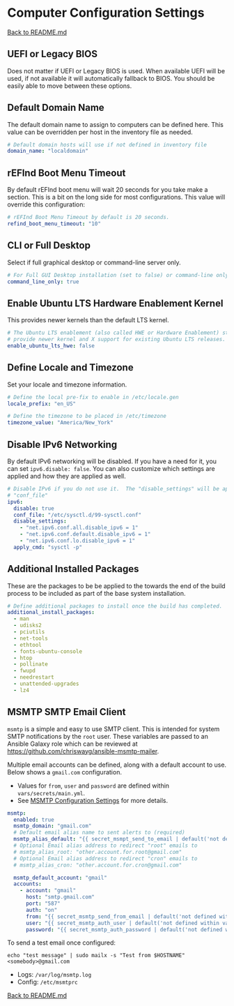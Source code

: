 # Computer Configuration Settings

[Back to README.md](../README.md)

## UEFI or Legacy BIOS

Does not matter if UEFI or Legacy BIOS is used. When available UEFI will be used, if not available it will automatically fallback to BIOS.  You should be easily able to move between these options.

## Default Domain Name

The default domain name to assign to computers can be defined here.  This value can be overridden per host in the inventory file as needed.

```yaml
# Default domain hosts will use if not defined in inventory file
domain_name: "localdomain"
```

## rEFInd Boot Menu Timeout

By default rEFInd boot menu will wait 20 seconds for you take make a section.  This is a bit on the long side for most configurations.  This value will override this configuration:

```yaml
# rEFInd Boot Menu Timeout by default is 20 seconds.
refind_boot_menu_timeout: "10"
```

## CLI or Full Desktop

Select if full graphical desktop or command-line server only.

```yaml
# For Full GUI Desktop installation (set to false) or command-line only server environment (set to true)
command_line_only: true
```

## Enable Ubuntu LTS Hardware Enablement Kernel

This provides newer kernels than the default LTS kernel.

```yaml
# The Ubuntu LTS enablement (also called HWE or Hardware Enablement) stacks
# provide newer kernel and X support for existing Ubuntu LTS releases.
enable_ubuntu_lts_hwe: false
```

## Define Locale and Timezone

Set your locale and timezone information.

```yaml
# Define the local pre-fix to enable in /etc/locale.gen
locale_prefix: "en_US"

# Define the timezone to be placed in /etc/timezone
timezone_value: "America/New_York"
```

## Disable IPv6 Networking

By default IPv6 networking will be disabled.  If you have a need for it, you can set `ipv6.disable: false`. You can also customize which settings are applied and how they are applied as well.

```yaml
# Disable IPv6 if you do not use it.  The "disable_settings" will be applied to
# "conf_file"
ipv6:
  disable: true
  conf_file: "/etc/sysctl.d/99-sysctl.conf"
  disable_settings:
    - "net.ipv6.conf.all.disable_ipv6 = 1"
    - "net.ipv6.conf.default.disable_ipv6 = 1"
    - "net.ipv6.conf.lo.disable_ipv6 = 1"
  apply_cmd: "sysctl -p"
```

## Additional Installed Packages

These are the packages to be be applied to the towards the end of the build process to be included as part of the base system installation.

```yaml
# Define additional packages to install once the build has completed.
additional_install_packages:
  - man
  - udisks2
  - pciutils
  - net-tools
  - ethtool
  - fonts-ubuntu-console
  - htop
  - pollinate
  - fwupd
  - needrestart
  - unattended-upgrades
  - lz4
```

## MSMTP SMTP Email Client

`msmtp` is a simple and easy to use SMTP client. This is intended for system SMTP notifications by the `root` user.  These variables are passed to an Ansible Galaxy role which can be reviewed at <https://github.com/chriswayg/ansible-msmtp-mailer>.

Multiple email accounts can be defined, along with a default account to use.  Below shows a `gmail.com` configuration.  

* Values for `from`, `user` and `password` are defined within `vars/secrets/main.yml`.
* See [MSMTP Configuration Settings](msmtp-settings.md) for more details.

```yaml
msmtp:
  enabled: true
  msmtp_domain: "gmail.com"
  # Default email alias name to sent alerts to (required)
  msmtp_alias_default: "{{ secret_msmpt_send_to_email | default('not defined within vars/secrets/main.yml') }}"
  # Optional Email alias address to redirect "root" emails to
  # msmtp_alias_root: "other.account.for.root@gmail.com"
  # Optional Email alias address to redirect "cron" emails to
  # msmtp_alias_cron: "other.account.for.cron@gmail.com"

  msmtp_default_account: "gmail"
  accounts:
    - account: "gmail"
      host: "smtp.gmail.com"
      port: "587"
      auth: "on"
      from: "{{ secret_msmtp_send_from_email | default('not defined within vars/secrets/main.yml') }}"
      user: "{{ secret_msmtp_auth_user | default('not defined within vars/secrets/main.yml') }}"
      password: "{{ secret_msmtp_auth_password | default('not defined within vars/secrets/main.yml') }}"
```

To send a test email once configured:

```shell
echo "test message" | sudo mailx -s "Test from $HOSTNAME" <somebody>@gmail.com
```

* Logs: `/var/log/msmtp.log`
* Config: `/etc/msmtprc`

[Back to README.md](../README.md)
